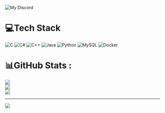 ![My Discord](https://discord-readme-badge.vercel.app/api?id=<303856669996089355>)
# 💻Tech Stack
![C](https://img.shields.io/badge/c-%2300599C.svg?style=for-the-badge&logo=c&logoColor=white) ![C#](https://img.shields.io/badge/c%23-%23239120.svg?style=for-the-badge&logo=c-sharp&logoColor=white) ![C++](https://img.shields.io/badge/c++-%2300599C.svg?style=for-the-badge&logo=c%2B%2B&logoColor=white) ![Java](https://img.shields.io/badge/java-%23ED8B00.svg?style=for-the-badge&logo=java&logoColor=white) ![Python](https://img.shields.io/badge/python-3670A0?style=for-the-badge&logo=python&logoColor=ffdd54) ![MySQL](https://img.shields.io/badge/mysql-%2300f.svg?style=for-the-badge&logo=mysql&logoColor=white) ![Docker](https://img.shields.io/badge/docker-%230db7ed.svg?style=for-the-badge&logo=docker&logoColor=white)
# 📊GitHub Stats :
![](https://github-readme-stats.vercel.app/api?username=YanoirZ&theme=radical&hide_border=false&include_all_commits=false&count_private=false)<br/>
![](https://github-readme-streak-stats.herokuapp.com/?user=YanoirZ&theme=radical&hide_border=false)<br/>
![](https://github-readme-stats.vercel.app/api/top-langs/?username=YanoirZ&theme=radical&hide_border=false&include_all_commits=false&count_private=false&layout=compact)

---
[![](https://visitcount.itsvg.in/api?id=YanoirZ&icon=2&color=0)](https://visitcount.itsvg.in)
